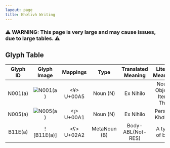 ```yaml
---
layout: page
title: Khơlīvh Writing
---
```


### ⚠️ WARNING: This page is very large and may cause issues, due to large tables. ⚠️ 

## Glyph Table

| Glyph ID | Glyph Image | Mappings   | Type         | Translated Meaning | Literal Meaning          | Orthography | Pronunciation | Radicals                           | Variants    | Rarity |
| :------: | :---------: | :--------: | :----------: | :----------------: | :----------------------: | :---------: | :-----------: | :--------------------------------: | :---------: | :----: |
| N001(a)  | ![N001(a)]  | <¥> U+00A5 | Noun (N)     | Ex Nihilo          | Noun, Object, Item, This | Mgoma       | [mgɔ.mә]      | Ex Nihilo                          | None        | 60     |
| N005(a)  | ![N005(a)]  | <¡> U+00A1 | Noun (N)     | Ex Nihilo          | Person, Khơlīvh          | Ngao        | [ŋao]         | Ex Nihilo                          | None        | 50     |
| B11E(a)  | ![B11E(a)]  | <ʢ> U+02A2 | MetaNoun (B) | Body-ABL(Not-RES)  | A type of bird           | Stēikhnɯ    | [steːix.nɯ]   | N002(a), I001(a), K0012(a)+N010(b) | (p) dKHO(x) | 8      | 

[N001(a)]: https://sidlangs.com/raw/KHO/N001(a).svg
[N005(a)]: https://sidlangs.com/raw/KHO/N005(a).svg

